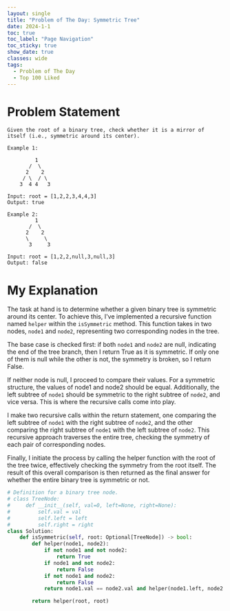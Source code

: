 ```yaml
---
layout: single
title: "Problem of The Day: Symmetric Tree"
date: 2024-1-1
toc: true
toc_label: "Page Navigation"
toc_sticky: true
show_date: true
classes: wide
tags:
  - Problem of The Day
  - Top 100 Liked
---
```

# Problem Statement
```
Given the root of a binary tree, check whether it is a mirror of itself (i.e., symmetric around its center).

Example 1:

         1
       /  \
      2    2
     / \  / \
    3  4 4   3

Input: root = [1,2,2,3,4,4,3]
Output: true

Example 2:
         1
       /  \
      2    2
      \     \
       3     3

Input: root = [1,2,2,null,3,null,3]
Output: false
```
# My Explanation
The task at hand is to determine whether a given binary tree is symmetric around its center. To achieve this, I've implemented a recursive function named `helper` within the `isSymmetric` method. This function takes in two nodes, `node1` and `node2`, representing two corresponding nodes in the tree.

The base case is checked first: if both `node1` and `node2` are null, indicating the end of the tree branch, then I return True as it is symmetric. If only one of them is null while the other is not, the symmetry is broken, so I return False.

If neither node is null, I proceed to compare their values. For a symmetric structure, the values of node1 and node2 should be equal. Additionally, the left subtree of `node1` should be symmetric to the right subtree of `node2`, and vice versa. This is where the recursive calls come into play.

I make two recursive calls within the return statement, one comparing the left subtree of `node1` with the right subtree of `node2`, and the other comparing the right subtree of `node1` with the left subtree of `node2`. This recursive approach traverses the entire tree, checking the symmetry of each pair of corresponding nodes.

Finally, I initiate the process by calling the helper function with the root of the tree twice, effectively checking the symmetry from the root itself. The result of this overall comparison is then returned as the final answer for whether the entire binary tree is symmetric or not.

```python
# Definition for a binary tree node.
# class TreeNode:
#     def __init__(self, val=0, left=None, right=None):
#         self.val = val
#         self.left = left
#         self.right = right
class Solution:
    def isSymmetric(self, root: Optional[TreeNode]) -> bool:
        def helper(node1, node2):
            if not node1 and not node2:
                return True
            if node1 and not node2:
                return False
            if not node1 and node2:
                return False
            return node1.val == node2.val and helper(node1.left, node2.right) and helper(node1.right, node2.left)

        return helper(root, root)
```